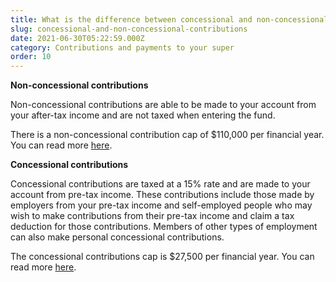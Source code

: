 ```yaml
---
title: What is the difference between concessional and non-concessional contributions?
slug: concessional-and-non-concessional-contributions
date: 2021-06-30T05:22:59.000Z
category: Contributions and payments to your super
order: 10
---
```

**Non-concessional contributions**

Non-concessional contributions are able to be made to your account from your after-tax income and are not taxed when entering the fund.

There is a non-concessional contribution cap of $110,000 per financial year. You can read more [here](https://www.ato.gov.au/individuals/super/growing-and-keeping-track-of-your-super/caps-limits-and-tax-on-super-contributions/non-concessional-contributions-cap/).

**Concessional contributions**

Concessional contributions are taxed at a 15% rate and are made to your account from pre-tax income. These contributions include those made by employers from your pre-tax income and self-employed people who may wish to make contributions from their pre-tax income and claim a tax deduction for those contributions. Members of other types of employment can also make personal concessional contributions.

The concessional contributions cap is $27,500 per financial year. You can read more [here](https://www.ato.gov.au/individuals/super/growing-and-keeping-track-of-your-super/caps-limits-and-tax-on-super-contributions/concessional-contributions-cap/).